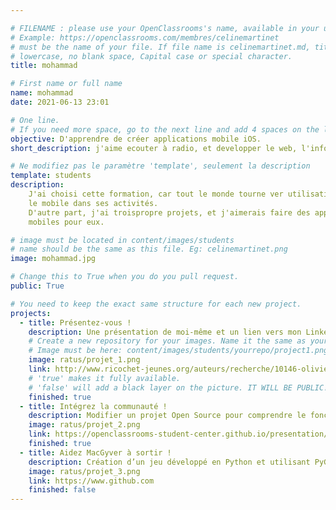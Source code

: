 ```yaml
---

# FILENAME : please use your OpenClassrooms's name, available in your url.
# Example: https://openclassrooms.com/membres/celinemartinet
# must be the name of your file. If file name is celinemartinet.md, title is celinemartinet.
# lowercase, no blank space, Capital case or special character.
title: mohammad

# First name or full name
name: mohammad
date: 2021-06-13 23:01

# One line.
# If you need more space, go to the next line and add 4 spaces on the left, as in 'description'.
objective: D'apprendre de créer applications mobile iOS.
short_description: j'aime ecouter à radio, et developper le web, l'informatique c'est ma passione.

# Ne modifiez pas le paramètre 'template', seulement la description
template: students
description:
    J'ai choisi cette formation, car tout le monde tourne ver utilisation
    le mobile dans ses activités.
    D'autre part, j'ai troispropre projets, et j'aimerais faire des applications
    mobiles pour eux.

# image must be located in content/images/students
# name should be the same as this file. Eg: celinemartinet.png
image: mohammad.jpg

# Change this to True when you do you pull request.
public: True

# You need to keep the exact same structure for each new project.
projects:
  - title: Présentez-vous !
    description: Une présentation de moi-même et un lien vers mon LinkedIn.
    # Create a new repository for your images. Name it the same as your nickname and profile picture.
    # Image must be here: content/images/students/yourrepo/project1.png
    image: ratus/projet_1.png
    link: http://www.ricochet-jeunes.org/auteurs/recherche/10146-olivier-vogel
    # 'true' makes it fully available.
    # 'false' will add a black layer on the picture. IT WILL BE PUBLIC!
    finished: true
  - title: Intégrez la communauté !
    description: Modifier un projet Open Source pour comprendre le fonctionnement de Git, de Github et des pull requests. 
    image: ratus/projet_2.png
    link: https://openclassrooms-student-center.github.io/presentation/students/ratus.html
    finished: true
  - title: Aidez MacGyver à sortir !
    description: Création d’un jeu développé en Python et utilisant PyGame.
    image: ratus/projet_3.png
    link: https://www.github.com
    finished: false
---
```

